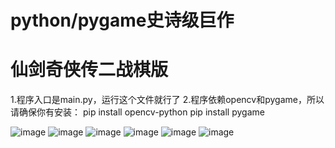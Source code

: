 # python/pygame史诗级巨作
# 仙剑奇侠传二战棋版

1.程序入口是main.py，运行这个文件就行了 
2.程序依赖opencv和pygame，所以请确保你有安装： 
pip install opencv-python 
pip install pygame 

![image](https://github.com/zxf20180725/pal2slg/blob/develop/doc/1.jpg)
![image](https://github.com/zxf20180725/pal2slg/blob/develop/doc/2.jpg)
![image](https://github.com/zxf20180725/pal2slg/blob/develop/doc/3.jpg)
![image](https://github.com/zxf20180725/pal2slg/blob/develop/doc/4.jpg)
![image](https://github.com/zxf20180725/pal2slg/blob/develop/doc/5.jpg)
![image](https://github.com/zxf20180725/pal2slg/blob/develop/doc/6.jpg)
